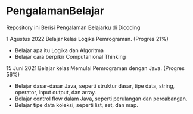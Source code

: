 # PengalamanBelajar
Repository ini Berisi Pengalaman Belajarku di Dicoding

1 Agustus 2022
Belajar kelas Logika Pemrograman. (Progres 21%)
  * Belajar apa itu Logika dan Algoritma
  * Belajar cara berpikir Computanional Thinking

15 Juni 2021
Belajar kelas Memulai Pemrograman dengan Java. (Progres 56%)
  * Belajar dasar-dasar Java, seperti struktur dasar, tipe data, string, operator, input output, dan array.
  * Belajar control flow dalam Java, seperti perulangan dan percabangan.
  * Belajar tipe data koleksi, seperti list, set, dan map.
